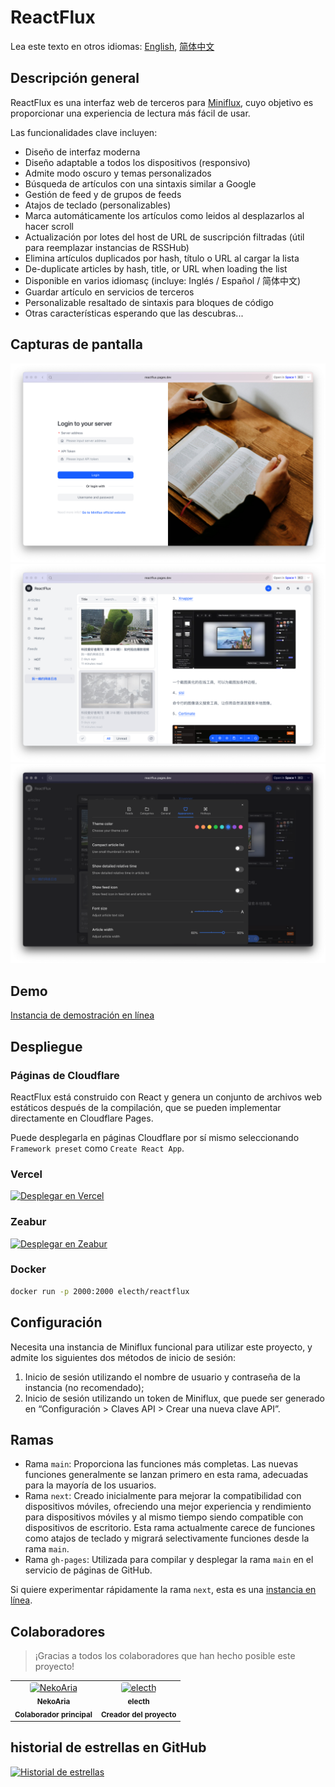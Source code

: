 # ReactFlux

Lea este texto en otros idiomas: [English](README.md), [简体中文](README.zh-CN.md)

## Descripción general

ReactFlux es una interfaz web de terceros para [Miniflux](https://github.com/miniflux/miniflux), cuyo objetivo es proporcionar una experiencia de lectura más fácil de usar.

Las funcionalidades clave incluyen:

- Diseño de interfaz moderna
- Diseño adaptable a todos los dispositivos (responsivo)
- Admite modo oscuro y temas personalizados
- Búsqueda de artículos con una sintaxis similar a Google
- Gestión de feed y de grupos de feeds
- Atajos de teclado (personalizables)
- Marca automáticamente los artículos como leidos al desplazarlos al hacer scroll
- Actualización por lotes del host de URL de suscripción filtradas (útil para reemplazar instancias de RSSHub)
- Elimina artículos duplicados por hash, título o URL al cargar la lista
- De-duplicate articles by hash, title, or URL when loading the list
- Disponible en varios idiomasç (incluye: Inglés / Español / 简体中文)
- Guardar artículo en servicios de terceros
- Personalizable resaltado de sintaxis para bloques de código
- Otras características esperando que las descubras...

## Capturas de pantalla

![Inicio de sesión](images/login.png)
![Interfaz](images/layout.png)
![Ajustes](images/settings.png)

## Demo

[Instancia de demostración en línea](https://reactflux.pages.dev/login)

## Despliegue

### Páginas de Cloudflare

ReactFlux está construido con React y genera un conjunto de archivos web estáticos después de la compilación, que se pueden implementar directamente en Cloudflare Pages.

Puede desplegarla en páginas Cloudflare por sí mismo seleccionando `Framework preset` como `Create React App`.

### Vercel

[![Desplegar en Vercel](https://vercel.com/button)](https://vercel.com/import/project?template=https://github.com/electh/ReactFlux)

### Zeabur

[![Desplegar en Zeabur](https://zeabur.com/button.svg)](https://zeabur.com/templates/OKXO3W)

### Docker

```bash
docker run -p 2000:2000 electh/reactflux
```

## Configuración

Necesita una instancia de Miniflux funcional para utilizar este proyecto, y admite los siguientes dos métodos de inicio de sesión:

1. Inicio de sesión utilizando el nombre de usuario y contraseña de la instancia (no recomendado);
2. Inicio de sesión utilizando un token de Miniflux, que puede ser generado en “Configuración > Claves API > Crear una nueva clave API”.

## Ramas

- Rama `main`: Proporciona las funciones más completas. Las nuevas funciones generalmente se lanzan primero en esta rama, adecuadas para la mayoría de los usuarios.
- Rama `next`: Creado inicialmente para mejorar la compatibilidad con dispositivos móviles, ofreciendo una mejor experiencia y rendimiento para dispositivos móviles y al mismo tiempo siendo compatible con dispositivos de escritorio. Esta rama actualmente carece de funciones como atajos de teclado y migrará selectivamente funciones desde la rama `main`.
- Rama `gh-pages`: Utilizada para compilar y desplegar la rama `main` en el servicio de páginas de GitHub.

Si quiere experimentar rápidamente la rama `next`, esta es una [instancia en línea](https://arcoflux.pages.dev/login).

## Colaboradores

> ¡Gracias a todos los colaboradores que han hecho posible este proyecto!

<table>
<tr>
    <td align="center">
        <a href="https://github.com/NekoAria">
            <img src="https://avatars.githubusercontent.com/u/23137034?v=4" width="90" alt="NekoAria" style="border-radius: 4px"/>
        </a>
        <br />
        <sub><b>NekoAria</b></sub>
        <br />
        <sub><b> Colaborador principal </b></sub>
    </td>
    <td align="center">
        <a href="https://github.com/electh">
            <img src="https://avatars.githubusercontent.com/u/83588235?v=4" width="90" alt="electh" style="border-radius: 4px"/>
        </a>
        <br />
        <sub><b>electh</b></sub>
        <br />
        <sub><b> Creador del proyecto </b></sub>
    </td>
</tr>
</table>

## historial de estrellas en GitHub

[![Historial de estrellas](https://starchart.cc/electh/ReactFlux.svg)](https://starchart.cc/electh/ReactFlux)
